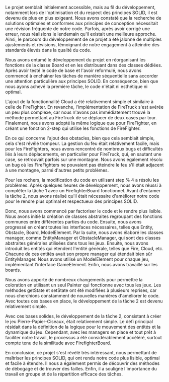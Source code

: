 
Le projet semblait initialement accessible, mais au fil du 
développement, notamment lors de l'optimisation et du respect 
des principes SOLID, il est devenu de plus en plus exigeant. 
Nous avons constaté que la recherche de solutions optimales 
et conformes aux principes de conception nécessitait une 
révision fréquente de notre code. Parfois, après avoir corrigé 
une erreur, nous réalisions le lendemain qu'il existait une 
meilleure approche. Ainsi, le parcours du développement de ce 
projet a été jalonné de multiples ajustements et révisions, 
témoignant de notre engagement à atteindre des standards élevés 
dans la qualité du code.

Nous avons entamé le développement du projet en 
réorganisant les fonctions de la classe Board et en les distribuant 
dans des classes dédiées. Après avoir testé le code de base et l'avoir 
reformulé, nous avons commencé à enchaîner les tâches de manière 
séquentielle sans accorder une attention particulière aux principes 
SOLID. En conséquence, bien que nous ayons achevé la première tâche,
le code n'était ni esthétique ni optimal.

L'ajout de la fonctionnalité Cloud a été relativement 
simple et similaire à celle de FireFighter. En revanche, 
l'implémentation de FireTruck s'est avérée un peu plus complexe, 
car nous n'avons pas immédiatement trouvé la méthode permettant 
au FireTruck de se déplacer de deux cases par tour. Finalement, 
nous avons adopté la même logique que pour FireFighter, en créant
une fonction 2-step qui utilise les fonctions de FireFighter.

En ce qui concerne l'ajout des obstacles, bien que cela semblait 
simple, cela s'est révélé trompeur. La gestion du feu était relativement 
facile, mais pour les FireFighters, nous avons rencontré de nombreux 
bugs et difficultés liés à leurs déplacements, en particulier pour FireTruck,
qui, en sautant une case, se retrouvait parfois sur une montagne. 
Nous avons également résolu un bug où les FireFighters ne pouvaient 
pas éteindre le feu s'il était adjacent à une montagne, parmi d'autres
petits problèmes.

Pour les rochers, la modification du code en utilisant 
step % 4 a résolu les problèmes. Après quelques heures de développement,
nous avons réussi à compléter la tâche 1 avec un FirefighterBoard 
fonctionnel. Avant d'entamer la tâche 2, nous avons réalisé qu'il était
nécessaire d'améliorer notre code pour le rendre plus optimal et 
respectueux des principes SOLID.

Donc, nous avons commencé par factoriser le code et 
le rendre plus lisible. Nous avons initié la création 
de classes abstraites regroupant des fonctions communes
entre différentes parties du code. Ensuite, nous avons 
progressé en créant toutes les interfaces nécessaires, 
telles que Entity, Obstacle, Board, ModelElement. Par la 
suite, nous avons élaboré les classes manager, comme
EntityManager et ObstacleManager, qui sont des classes 
abstraites générales utilisées dans tous les jeux. Ensuite,
nous avons introduit les entités qui étendent l'entité générale, 
telles que Fire, Cloud, etc. Chacune de ces entités avait son propre
manager qui étendait bien sûr EntityManager. Nous avons utilisé
un ModelElement pour chaque jeu, implémentant l'interface GameElement.
Enfin, nous avons travaillé sur les boards.

Nous avons apporté de nombreux changements pour permettre 
la coloration en utilisant un seul Painter qui fonctionne 
avec tous les jeux. Les méthodes getState et setState ont 
été modifiées à plusieurs reprises, car nous cherchions 
constamment de nouvelles manières d'améliorer le code. Avec 
toutes ces bases en place, le développement de la tâche 2 est 
devenu relativement simple.

Avec ces bases solides, le développement de la tâche 2, 
consistant à créer le jeu Pierre-Papier-Ciseaux, était relativement 
simple. Le défi principal résidait dans la définition de la logique 
pour le mouvement des entités et la dynamique du jeu. Cependant, avec
les managers en place et tout prêt à faciliter notre travail,
le processus a été considérablement accéléré, surtout compte tenu 
de la similitude avec FirefighterBoard.

En conclusion, ce projet s'est révélé très intéressant, 
nous permettant de maîtriser les principes SOLID, qui ont rendu 
notre code plus lisible, optimal et facile à étendre. Il nous a 
également permis de découvrir des méthodes de débogage et de 
trouver des failles. Enfin, il a souligné l'importance du travail 
en groupe et de la répartition efficace des tâches.
